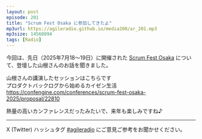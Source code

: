```yaml
---
layout: post
episode: 201
title: "Scrum Fest Osaka に参加してきたよ"
mp3url: https://agileradio.github.io/media200/ar_201.mp3
mp3size: 14568094
tags: [Radio]
---
```


今回は、先日（2025年7月18〜19日）に開催された
[Scrum Fest Osaka](https://www.scrumosaka.org/)
について、登壇した山根さんのお話を聞きました。  

山根さんの講演したセッションはこちらです  
  プロダクトバックログから始めるカイゼン生活  
  https://confengine.com/conferences/scrum-fest-osaka-2025/proposal/22810  

熱量の高いカンファレンスだったみたいで、来年も楽しみですね♪

---

X (Twitter) ハッシュタグ [#agileradio](https://twitter.com/intent/tweet?hashtags=agileradio) にご意見ご参考をお聞かせください。
